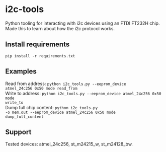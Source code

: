 # i2c-tools
Python tooling for interacting with i2c devices using an FTDI FT232H chip. Made this to learn about how the i2c protocol works. 

## Install requirements
<code>pip install -r requirements.txt</code>

## Examples
Read from address: 
<code>python i2c_tools.py --eeprom_device atmel_24c256 0x50 mode read_from</code><br/>
Write to address: 
<code>python i2c_tools.py --eeprom_device atmel_24c256 0x50 mode write_to</code><br/>
Dump full chip content: <code>python i2c_tools.py -o mem.out --eeprom_device atmel_24c256 0x50 mode dump_full_content</code>

## Support
Tested devices: atmel_24c256, st_m24215_w, st_m24128_bw.

